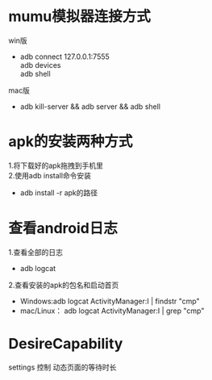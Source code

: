 # mumu模拟器连接方式

win版

* adb connect 127.0.0.1:7555  
  adb devices  
  adb shell

mac版

* adb kill-server && adb server && adb shell

# apk的安装两种方式

1.将下载好的apk拖拽到手机里  
2.使用adb install命令安装

* adb install -r apk的路径

# 查看android日志

1.查看全部的日志

* adb logcat

2.查看安装的apk的包名和启动首页

* Windows:adb logcat ActivityManager:I | findstr "cmp"
* mac/Linux： adb logcat ActivityManager:I | grep "cmp"

# DesireCapability

settings 控制 动态页面的等待时长

